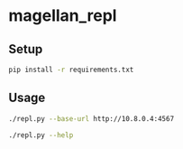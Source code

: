 # magellan_repl

## Setup

```bash
pip install -r requirements.txt
```

## Usage

```bash
./repl.py --base-url http://10.8.0.4:4567

./repl.py --help
```
